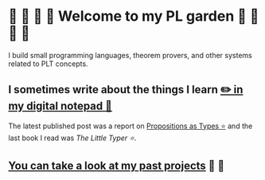 # :sunflower: :deciduous_tree: :tulip: :blossom: Welcome to my PL garden :rose: :seedling: :hibiscus: :herb:

<!-- I think type systems, type theory, formal logic, proof theory and formal reasoning are really interesting topics. -->
I build small programming languages, theorem provers, and other systems related to PLT concepts.

## I sometimes write about the things I learn [:pencil2: **in my digital notepad** :blue_book:](http://reading.lambdu.li)
The latest published post was a report on [Propositions as Types ⭐](http://reading.lambdu.li/reports/propositions-as-types) and the last book I read was *The Little Typer ⭐*.

<!-- ## I am currently working on a PL oriented proof assistant :seedling: -->

<!-- ## I am also working on a page about implementing various small type systems and languages. Hopefully to be seen soon. -->

## [You can take a look at my past projects](PROJECTS.md) :herb: :evergreen_tree:
